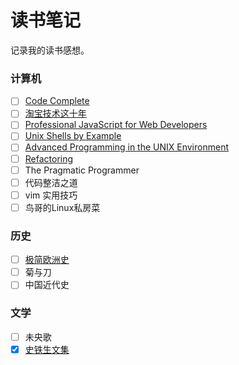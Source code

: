 # 读书笔记

记录我的读书感想。

### 计算机

- [ ] [Code Complete](computer/se/code_complete/index.md)
- [ ] [淘宝技术这十年](computer/it/taobao)
- [ ] [Professional JavaScript for Web Developers](computer/js/professional)
- [ ] [Unix Shells by Example](computer/shell/use)
- [ ] [Advanced Programming in the UNIX Environment](computer/os/apue)
- [ ] [Refactoring](computer/se/refactoring)
- [ ] The Pragmatic Programmer
- [ ] 代码整洁之道
- [ ] vim 实用技巧
- [ ] 鸟哥的Linux私房菜

### 历史

- [ ] [极简欧洲史](history/shortest_europe)
- [ ] 菊与刀
- [ ] 中国近代史

### 文学

- [ ] 未央歌
- [x] [史铁生文集](literature/shitiesheng)

